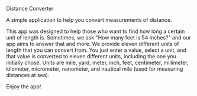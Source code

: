 Distance Converter

A simple application to help you convert measurements of distance.

This app was designed to help those who want to find how long a certain unit of length is. Sometimes, we ask "How many feet is 54 inches?" and our app aims
to answer that and more. We provide eleven different units of length that you can convert from. You just enter a value, select a unit, and that value is
converted to eleven different units, including the one you initially chose. Units are mile, yard, meter, inch, feet, centimeter, millimeter, kilometer, micrometer,
nanometer, and nautical mile (used for measuring distances at sea).

Enjoy the app!

